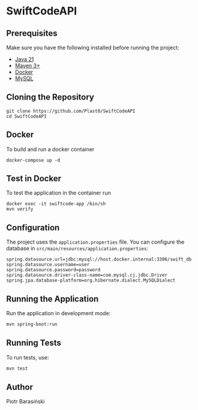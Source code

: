 # SwiftCodeAPI
## Prerequisites
Make sure you have the following installed before running the project:
- [Java 21](https://jdk.java.net/21/)
- [Maven 3+](https://maven.apache.org/)
- [Docker](https://www.docker.com/)
- [MySQL](https://www.mysql.com/)

## Cloning the Repository
```console
git clone https://github.com/Plast0/SwiftCodeAPI
cd SwiftCodeAPI
```
## Docker
To build and run a docker container
```console
docker-compose up -d
```
## Test in Docker
To test the application in the container run
```console
docker exec -it swiftcode-app /bin/sh
mvn verify
```

## Configuration
The project uses the `application.properties` file. You can configure the database in `src/main/resources/application.properties`:

```properties
spring.datasource.url=jdbc:mysql://host.docker.internal:3306/swift_db
spring.datasource.username=user
spring.datasource.password=password
spring.datasource.driver-class-name=com.mysql.cj.jdbc.Driver
spring.jpa.database-platform=org.hibernate.dialect.MySQLDialect
```

## Running the Application

Run the application in development mode:

```sh
mvn spring-boot:run
```

## Running Tests

To run tests, use:

```sh
mvn test
```
## Author
Piotr Barasiński

